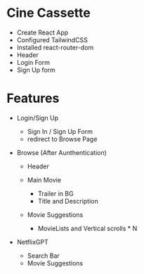 # Cine Cassette

- Create React App
- Configured TailwindCSS
- Installed react-router-dom
- Header
- Login Form
- Sign Up form

# Features
- Login/Sign Up
    - Sign In / Sign Up Form
    - redirect to Browse Page

- Browse (After Aunthentication)
    - Header
    - Main Movie
        - Trailer in BG
        - Title and Description

    - Movie Suggestions
        - MovieLists and Vertical scrolls * N

- NetflixGPT
    - Search Bar
    - Movie Suggestions

